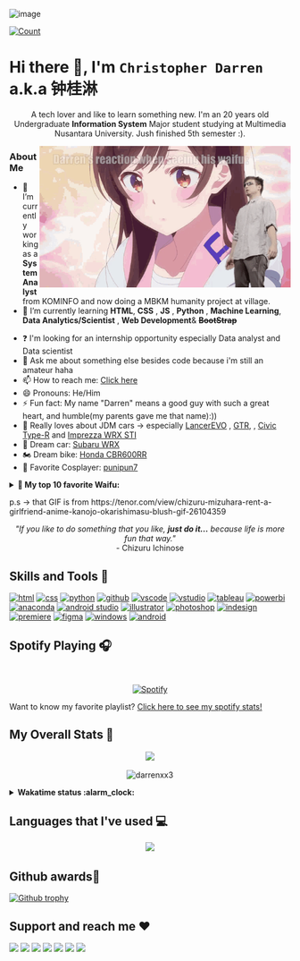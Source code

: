 ![image](https://github.com/darrenxx3/darrenxx3/assets/102723615/1e3ce97d-3623-44ab-a75a-0f95eb258cda)<!--NOTES
To all people who wants to make a beautiful README, you guys can see my readme to have an inspirations but please
don't copy paste all the same. If you guys is interested in using my README reference,  kindly please by tweaking the code or altering the layout.
This approach promotes a culture of innovation and respect, ensuring my README remains protected while still allowing others to benefit from it in a collaborative and transformative manner. In essence, it's about fostering a community where creativity thrives within the bounds of respect for intellectual property, making GitHub a place where everyone's contributions are valued and honored. Thankyou ❤
-->

[![Count](https://komarev.com/ghpvc/?username=darrenxx3&style=flat-square&color=yellow)](https://github.com/darrenxx3)

# Hi there 👋, I'm ```Christopher Darren``` a.k.a 钟桂淋
<p align="center">
  A tech lover and like to learn something new. I'm an 20 years old Undergraduate <b>Information System</b> Major student studying at Multimedia Nusantara University.
  Jush finished 5th semester :).
</p>

<img align="right" src= "WaifunyaDarrenedited.gif" alt="iniwaifuku" width=450/>

### About Me
- 🔭 I’m currently working as a **System Analyst** from KOMINFO and now doing a MBKM humanity project at village.
- 🌱 I’m currently learning **HTML**, **CSS** , **JS** , **Python** , **Machine Learning**, **Data Analytics/Scientist** , **Web Development**& ~~**BootStrap**~~
<!-- - 👯 I’m looking to collaborate on ...-->
- ❓ I'm looking for an internship opportunity especially Data analyst and Data scientist 
- 💬 Ask me about something else besides code because i'm still an amateur haha
- 📫 How to reach me: [Click here]
- 😄 Pronouns: He/Him
- ⚡ Fun fact: My name "Darren" means a good guy with such a great heart, and humble(my parents gave me that name):))
- 🚗 Really loves about JDM cars -> especially [LancerEVO] , [GTR], , [Civic Type-R] and [Imprezza WRX STI]
- 🚙 Dream car: [Subaru WRX]
- 🏍️ Dream bike: [Honda CBR600RR]
- 🎴 Favorite Cosplayer: [punipun7]

<details>
  <summary><b>🥰 My top 10 favorite Waifu:</b></summary><br>
  
  1. [Chizuru Ichinose](https://images4.alphacoders.com/129/1297868.png) from *Kanojo Okarishimasu* (since 2020)
  2. [Lena Milize](https://images3.alphacoders.com/128/1289650.png) from *EIGHTY SIX-86*
  3. [Yukinoshita Yukino](https://images.alphacoders.com/710/710655.jpg) from *Oregairu*
  4. [Ayaka Kamisato](https://images6.alphacoders.com/132/1322778.png) from *Genshin Impact*
  5. [Alisa Mikhailovna Kujou](https://i.redd.it/wmnjzw0hklt71.jpg) from *Tokidoki Bosotto Russia-go de Dereru Tonari no Aalya-san*
  6. [Sakayanagi Arisu](https://images.alphacoders.com/.jpeg) from *Classroom of the Elite*
  7. [Chisato Nishikigi](https://images5.alphacoders.com/131/1312175.jpg) from *Lycoris Recoil*
  8. [Kurumi Tokisaki](https://images2.alphacoders.com/688/688004.jpg) from *Date a Live*
  9. [Power](https://images5.alphacoders.com/132/1325249.jpeg) from *Chainsawman*
  10. [Yor Briar](https://images.alphacoders.com/129/1291933.png) from *Spy x Family*
</details>

<p>p.s -> that GIF is from https://tenor.com/view/chizuru-mizuhara-rent-a-girlfriend-anime-kanojo-okarishimasu-blush-gif-26104359</p>

<p align="center">
  <i>"If you like to do something that you like, <b>just do it...</b> because life is more fun that way."</i><br>
  - Chizuru Ichinose
</p>

## Skills and Tools 🧰
<div align="left">
  <a href="https://github.com/darrenxx3" alt="nothing"><img src="https://img.shields.io/badge/HTML-E34F26?style=for-the-badge&logo=html5&logoColor=white" alt="html"></a>
  <a href="https://github.com/darrenxx3" alt="nothing"><img src="https://img.shields.io/badge/CSS-1572B6.svg?style=for-the-badge&logo=CSS3&logoColor=white" alt="css"></a>
  <a href="https://github.com/darrenxx3" alt="nothing"><img src="https://img.shields.io/badge/Python-3776AB.svg?style=for-the-badge&logo=Python&logoColor=white" alt="python"></a>
  <a href="https://github.com/darrenxx3" alt="nothing"><img src="https://img.shields.io/badge/GitHub-181717.svg?style=for-the-badge&logo=GitHub&logoColor=gold" alt="github"></a>
  <a href="https://github.com/darrenxx3" alt="nothing"><img src="https://img.shields.io/badge/Visual%20Studio%20Code-007ACC.svg?style=for-the-badge&logo=Visual-Studio-Code&logoColor=white" alt="vscode"></a>
  <a href="https://github.com/darrenxx3" alt="nothing"><img src="https://img.shields.io/badge/Visual%20Studio-5C2D91.svg?style=for-the-badge&logo=Visual-Studio&logoColor=white" alt="vstudio"></a>
  <a href="https://github.com/darrenxx3" alt="nothing"><img src="https://img.shields.io/badge/Tableau-E97627.svg?style=for-the-badge&logo=Tableau&logoColor=black" alt="tableau"></a>
  <a href="https://github.com/darrenxx3" alt="nothing"><img src="https://img.shields.io/badge/Power%20BI-F2C811.svg?style=for-the-badge&logo=Power-BI&logoColor=black" alt="powerbi"></a>
  <a href="https://github.com/darrenxx3" alt="nothing"><img src="https://img.shields.io/badge/Anaconda-44A833.svg?style=for-the-badge&logo=Anaconda&logoColor=black" alt="anaconda"></a>
  <a href="https://github.com/darrenxx3" alt="nothing"><img src="https://img.shields.io/badge/Android%20Studio-3DDC84.svg?style=for-the-badge&logo=Android-Studio&logoColor=black" alt="android studio"></a>
  <a href="https://github.com/darrenxx3" alt="nothing"><img src="https://img.shields.io/badge/Adobe%20Illustrator-FF9A00.svg?style=for-the-badge&logo=Adobe-Illustrator&logoColor=black" alt="illustrator"></a>
  <a href="https://github.com/darrenxx3" alt="nothing"><img src="https://img.shields.io/badge/Adobe%20Photoshop-31A8FF.svg?style=for-the-badge&logo=Adobe-Photoshop&logoColor=white" alt="photoshop"></a>
  <a href="https://github.com/darrenxx3" alt="nothing"><img src="https://img.shields.io/badge/Adobe%20InDesign-FF3366.svg?style=for-the-badge&logo=Adobe-InDesign&logoColor=white" alt="indesign"></a>
  <a href="https://github.com/darrenxx3" alt="nothing"><img src="https://img.shields.io/badge/Adobe%20Premiere%20Pro-3c009d.svg?style=for-the-badge&logo=Adobe-Premiere-Pro&logoColor=white" alt="premiere"></a>
  <a href="https://github.com/darrenxx3" alt="nothing"><img src="https://img.shields.io/badge/Figma-920000.svg?style=for-the-badge&logo=Figma&logoColor=white" alt="figma"></a>
  <a href="https://github.com/darrenxx3" alt="nothing"><img src="https://img.shields.io/badge/Windows-0078D4.svg?style=for-the-badge&logo=Windows&logoColor=white" alt ="windows"></a>
  <a href="https://github.com/darrenxx3" alt="nothing"><img src="https://img.shields.io/badge/Android-181717.svg?style=for-the-badge&logo=Android&logoColor=yellow" alt="android"></a>
  
</div>

## Spotify Playing 🎧
<!--[![Spotify](https://spotify-by-novatorem.vercel.app/api/spotify)](https://open.spotify.com/user/8btvrf0k2kk4qszsfna7orb29)-->

&nbsp; <div align="center">
[![Spotify](https://spotify-by-novatorem.vercel.app/api/spotify)](https://open.spotify.com/playlist/77dZtkH5UsAxWBjosaBSzC)
</div>

Want to know my favorite playlist? [Click here to see my spotify stats!](https://volt.fm/user/6cmde29n1eqlh1c2)

##  My Overall Stats 🏁
<p align="center"> <img src="https://github-readme-stats-sigma-five.vercel.app/api?username=darrenxx3&theme=tokyonight&show_icons=true&count_private=true&hide_border=true"/></p>
<p align="center"> <img src="https://github-readme-streak-stats.herokuapp.com/?user=darrenxx3&theme=tokyonight&hide_border=true" alt="darrenxx3" /></p>

<details>
<summary><b>Wakatime status :alarm_clock:</b></summary>
<br></br>
  
[![Harlok's wakatime stats](https://github-readme-stats.vercel.app/api/wakatime?username=darren&theme=tokyonight)](https://github.com/anuraghazra/github-readme-stats)

</details>

##  Languages that I've used 💻
<p align="center"> <img src="https://github-readme-stats-sigma-five.vercel.app/api/top-langs/?username=darrenxx3&layout=compact&theme=tokyonight&hide_border=true" style="width:42%"/></p>
<!--![Top Languages Card](https://github-readme-stats-sigma-five.vercel.app/api/top-langs/?username=darrenxx3&layout=compact&theme=tokyonight)-->

## Github awards👑
[![Github trophy](https://github-profile-trophy.vercel.app/?username=darrenxx3&theme=tokyonight&margin-w=15&margin-h=15&no-frame=true)](https://github.com/darrenxx3/)

## Support and reach me :heart:
<div align="left">
  <a href="https://www.youtube.com/channel/UCyZf7qgG1ikTpp-od-oQZNA" alt="youtube"><img src="https://icon-library.com/images/youtube-round-icon-png/youtube-round-icon-png-16.jpg" style="width:80px"></a>
  <a href="https://steamcommunity.com/profiles/76561198837185839/" alt="steam"><img src="https://cdn.freebiesupply.com/images/large/2x/steam-logo-transparent.png" style="width:80px"></a>
  <a href="https://rogcommunity.id/members/christopher03/" alt="rogcommunity"><img src="https://seeklogo.com/images/R/republic-of-gamers-new-logo-C7B28EBFFE-seeklogo.com.png" style="width:80px"></a>
  <a href="https://www.hoyolab.com/accountCenter/postList?id=108359880" alt="hoyo"><img src="https://cdn-www.bluestacks.com/bs-images/38ea0bfad29830f9e91c414bf729317c.png" style="width:80px"></a>
  <a href="mailto:cdarren2003@gmail.com" alt="email"><img src="https://www.logo.wine/a/logo/Gmail/Gmail-Logo.wine.svg" style="width:100px"></a>
  <a href="https://www.facebook.com/christopher.darren.33/" alt="fb"><img src="https://www.freepnglogos.com/uploads/facebook-logo-icon/facebook-logo-icon-file-facebook-icon-svg-wikimedia-commons-4.png" style="width:80px"></a>
  <a href="https://discordapp.com/users/485060753749966863" alt="discord"><img src="https://ongpng.com/wp-content/uploads/2023/09/twitter.png)" style="width:80px"></a>

</div>

<!-- Links -->
[Click here]: https://github.com/darrenxx3#support-and-reach-me-heart
[LancerEVO]: https://images4.alphacoders.com/822/822019.jpg
[GTR]: https://images.alphacoders.com/749/749420.jpg
[Imprezza WRX STI]: https://images5.alphacoders.com/463/463325.jpg
[Subaru WRX]: https://inging.s3-ap-southeast-1.amazonaws.com/website/pages/subaru_overview_8_mobile.jpg
[Civic Type-R]: https://www.google.com/url?sa=i&url=https%3A%2F%2Fwww.reddit.com%2Fr%2FCivic_Type_R%2Fcomments%2Fyern4q%2Fofficial_2023_civic_type_r_fl5_us_pricing_42895%2F&psig=AOvVaw0fqqLZyQFIO_cXxb1Cyf5t&ust=1715859707897000&source=images&cd=vfe&opi=89978449&ved=0CBIQjRxqFwoTCLDgi9bJj4YDFQAAAAAdAAAAABAQ
[Honda CBR600RR]: https://wall.alphacoders.com/big.php?i=684369
[punipun7]: https://www.instagram.com/punipun7/
